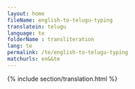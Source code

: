 ```yaml
--- 
layout: home 
fileName: english-to-telugu-typing
translatein: telugu
language: te
folderName : transliteration
lang: te
permalink: /te/english-to-telugu-typing
matchurls: en&&te
---
```

{% include section/translation.html %}